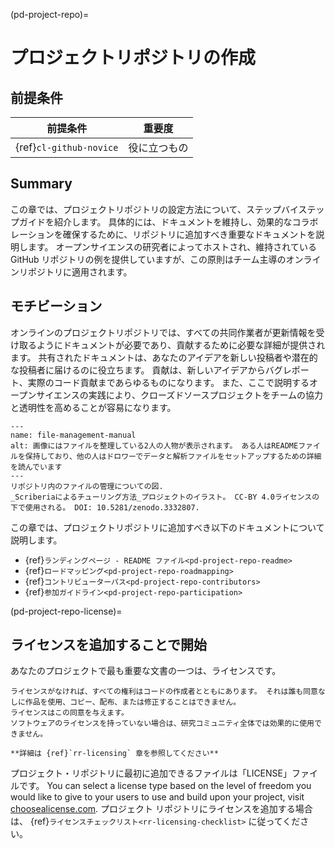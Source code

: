 (pd-project-repo)=
# プロジェクトリポジトリの作成

## 前提条件

| 前提条件                    | 重要度    |
| ----------------------- | ------ |
| {ref}`cl-github-novice` | 役に立つもの |


## Summary

この章では、プロジェクトリポジトリの設定方法について、ステップバイステップガイドを紹介します。 具体的には、ドキュメントを維持し、効果的なコラボレーションを確保するために、リポジトリに追加すべき重要なドキュメントを説明します。 オープンサイエンスの研究者によってホストされ、維持されている GitHub リポジトリの例を提供していますが、この原則はチーム主導のオンラインリポジトリに適用されます。

## モチビーション

オンラインのプロジェクトリポジトリでは、すべての共同作業者が更新情報を受け取るようにドキュメントが必要であり、貢献するために必要な詳細が提供されます。 共有されたドキュメントは、あなたのアイデアを新しい投稿者や潜在的な投稿者に届けるのに役立ちます。 貢献は、新しいアイデアからバグレポート、実際のコード貢献まであらゆるものになります。 また、ここで説明するオープンサイエンスの実践により、クローズドソースプロジェクトをチームの協力と透明性を高めることが容易になります。

```{figure} ../figures/file-management-manual.jpg
---
name: file-management-manual
alt: 画像にはファイルを整理している2人の人物が表示されます。 ある人はREADMEファイルを保持しており、他の人はドロワーでデータと解析ファイルをセットアップするための詳細を読んでいます
---
リポジトリ内のファイルの管理についての図.
_Scriberiaによるチューリング方法_プロジェクトのイラスト。 CC-BY 4.0ライセンスの下で使用される。 DOI: 10.5281/zenodo.3332807.
```

この章では、プロジェクトリポジトリに追加すべき以下のドキュメントについて説明します。
- {ref}`ランディングページ - README ファイル<pd-project-repo-readme>`
- {ref}`ロードマッピング<pd-project-repo-roadmapping>`
- {ref}`コントリビューターパス<pd-project-repo-contributors>`
- {ref}`参加ガイドライン<pd-project-repo-participation>`

(pd-project-repo-license)=
## ライセンスを追加することで開始

あなたのプロジェクトで最も重要な文書の一つは、ライセンスです。

```{note}
ライセンスがなければ、すべての権利はコードの作成者とともにあります。 それは誰も同意なしに作品を使用、コピー、配布、または修正することはできません。
ライセンスはこの同意を与えます。
ソフトウェアのライセンスを持っていない場合は、研究コミュニティ全体では効果的に使用できません。

**詳細は {ref}`rr-licensing` 章を参照してください**
```

プロジェクト・リポジトリに最初に追加できるファイルは「LICENSE」ファイルです。 You can select a license type based on the level of freedom you would like to give to your users to use and build upon your project, visit [choosealicense.com](https://choosealicense.com/). プロジェクト リポジトリにライセンスを追加する場合は、 {ref}`ライセンスチェックリスト<rr-licensing-checklist>` に従ってください。
